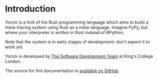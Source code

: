 # Introduction

Yorick is a fork of the Rust programming language which aims to build a
meta-tracing system using Rust as a meta-language. Imagine PyPy, but where your
interpreter is written in Rust instead of RPython.

Note that the system is in early stages of development: don't expect it to work
yet.

Yorick is developed by [The Software Development Team](https://soft-dev.org/)
at King's College London.

The source for this documentation is
[available on GitHub](https://github.com/softdevteam/ykdocs).
